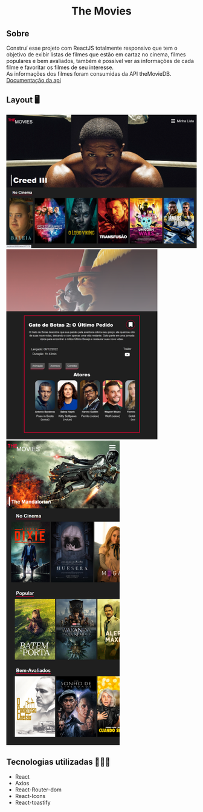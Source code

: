 
<h1 align="center">The Movies</h1>

## Sobre 
Construí esse projeto com ReactJS totalmente responsivo que tem o objetivo de exibir listas de filmes que estão em cartaz no cinema, filmes populares e bem avaliados, também é possível ver as informações de cada filme e favoritar os filmes de seu interesse. <br>
As informações dos filmes foram consumidas da API theMovieDB.<br>
[Documentação da api](https://www.themoviedb.org/documentation/api?language=pt-BR)


<h2>Layout 🖥️</h2>
<img width="600" src="https://github.com/wagnerSfarias/the-movies-React/blob/main/src/assets/home.png?raw=true">
<img width="400" src="https://github.com/wagnerSfarias/the-movies-React/blob/main/src/assets/detail.png?raw=true">

<img width="300" src="https://github.com/wagnerSfarias/the-movies-React/blob/main/src/assets/mobile.png?raw=true">



## Tecnologias utilizadas 👨🏻‍💻
- React
- Axios
- React-Router-dom
- React-Icons
- React-toastify